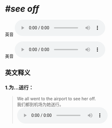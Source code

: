 # ***\#see off*** 
英音
<audio src="./media/see off1_AAC.aac" controls="controls"></audio>

美音
<audio src="./media/see off2_AAC.aac" controls="controls"></audio>



  

英文释义
---
### 1.**为…送行：**  

 > We all went to the airport to see her off.   
 > 我们都到机场为她送行。    
<audio src="./media/see-22.aac" controls="controls"></audio>


